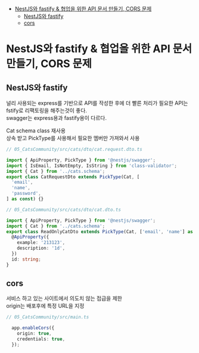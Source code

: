<!-- TOC -->

- [NestJS와 fastify & 협업을 위한 API 문서 만들기, CORS 문제](#nestjs%EC%99%80-fastify--%ED%98%91%EC%97%85%EC%9D%84-%EC%9C%84%ED%95%9C-api-%EB%AC%B8%EC%84%9C-%EB%A7%8C%EB%93%A4%EA%B8%B0-cors-%EB%AC%B8%EC%A0%9C)
  - [NestJS와 fastify](#nestjs%EC%99%80-fastify)
  - [cors](#cors)

<!-- /TOC -->

# NestJS와 fastify & 협업을 위한 API 문서 만들기, CORS 문제

## NestJS와 fastify
널리 사용되는 express를 기반으로 API를 작성한 후에 더 빨른 처리가 필요한 API는 fstify로 리팩토링을 해주는것이 좋다.  
swagger는 express용과 fastify용이 다르다.

Cat schema class 재사용  
상속 받고 PickType를 사용해서 필요한 멤버만 가져와서 사용
``` typescript
// 05_CatsCommunity/src/cats/dto/cat.request.dto.ts

import { ApiProperty, PickType } from '@nestjs/swagger';
import { IsEmail, IsNotEmpty, IsString } from 'class-validator';
import { Cat } from '../cats.schema';
export class CatRequestDto extends PickType(Cat, [
  'email',
  'name',
  'password',
] as const) {}
```

``` typescript
// 05_CatsCommunity/src/cats/dto/cat.dto.ts

import { ApiProperty, PickType } from '@nestjs/swagger';
import { Cat } from '../cats.schema';
export class ReadOnlyCatDto extends PickType(Cat, ['email', 'name'] as const) {
  @ApiProperty({
    example: '213123',
    description: '1d',
  })
  id: string;
}
```

## cors
서비스 하고 있는 사이트에서 의도치 않는 접급을 제한  
origin는 배포후에 특정 URL을 지정
``` typescript
// 05_CatsCommunity/src/main.ts

  app.enableCors({
    origin: true,
    credentials: true,
  });
```